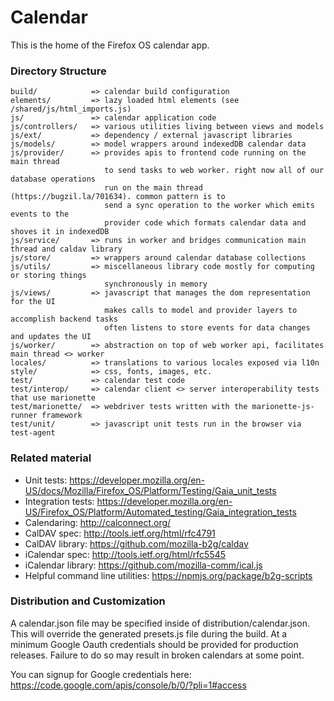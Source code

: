 # Calendar

This is the home of the Firefox OS calendar app.

### Directory Structure

```
build/            => calendar build configuration
elements/         => lazy loaded html elements (see /shared/js/html_imports.js)
js/               => calendar application code
js/controllers/   => various utilities living between views and models
js/ext/           => dependency / external javascript libraries
js/models/        => model wrappers around indexedDB calendar data
js/provider/      => provides apis to frontend code running on the main thread
                     to send tasks to web worker. right now all of our database operations
                     run on the main thread (https://bugzil.la/701634). common pattern is to
                     send a sync operation to the worker which emits events to the
                     provider code which formats calendar data and shoves it in indexedDB
js/service/       => runs in worker and bridges communication main thread and caldav library
js/store/         => wrappers around calendar database collections
js/utils/         => miscellaneous library code mostly for computing or storing things
                     synchronously in memory
js/views/         => javascript that manages the dom representation for the UI
                     makes calls to model and provider layers to accomplish backend tasks
                     often listens to store events for data changes and updates the UI
js/worker/        => abstraction on top of web worker api, facilitates main thread <> worker
locales/          => translations to various locales exposed via l10n
style/            => css, fonts, images, etc.
test/             => calendar test code
test/interop/     => calendar client <> server interoperability tests that use marionette
test/marionette/  => webdriver tests written with the marionette-js-runner framework
test/unit/        => javascript unit tests run in the browser via test-agent
```

### Related material

+ Unit tests: https://developer.mozilla.org/en-US/docs/Mozilla/Firefox_OS/Platform/Testing/Gaia_unit_tests
+ Integration tests: https://developer.mozilla.org/en-US/Firefox_OS/Platform/Automated_testing/Gaia_integration_tests
+ Calendaring: http://calconnect.org/
+ CalDAV spec: http://tools.ietf.org/html/rfc4791
+ CalDAV library: https://github.com/mozilla-b2g/caldav
+ iCalendar spec: http://tools.ietf.org/html/rfc5545
+ iCalendar library: https://github.com/mozilla-comm/ical.js
+ Helpful command line utilities: https://npmjs.org/package/b2g-scripts

### Distribution and Customization

A calendar.json file may be specified inside of distribution/calendar.json. This will override the generated presets.js file during the build. At a minimum Google Oauth credentials should be provided for production releases. Failure to do so may result in broken calendars at some point.

You can signup for Google credentials here: https://code.google.com/apis/console/b/0/?pli=1#access
